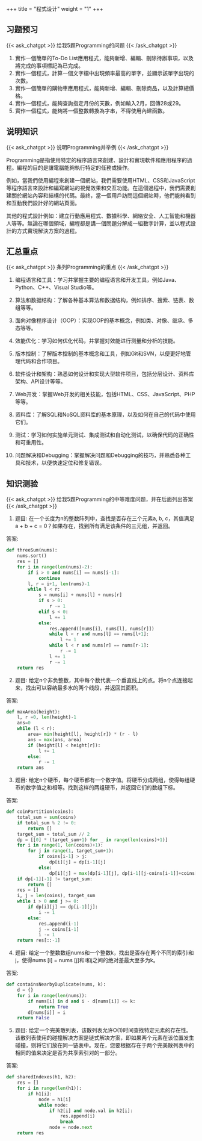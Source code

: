 +++
title = "程式设计"
weight = "1"
+++
## 习题预习
{{< ask_chatgpt >}}
给我5题Programming的问题
{{< /ask_chatgpt >}}

1. 實作一個簡單的To-Do List應用程式，能夠新增、編輯、刪除待辦事項，以及將完成的事項標記為已完成。
2. 實作一個程式，計算一個文字檔中出現頻率最高的單字，並顯示該單字出現的次數。
3. 實作一個簡單的購物車應用程式，能夠新增、編輯、刪除商品，以及計算總價格。
4. 實作一個程式，能夠查詢指定月份的天數，例如輸入2月，回傳28或29。
5. 實作一個程式，能夠將一個整數轉換為字串，不得使用內建函數。   

## 说明知识
{{< ask_chatgpt >}}
说明Programming并举例
{{< /ask_chatgpt >}}

Programming是指使用特定的程序語言來創建、設計和實現軟件和應用程序的過程。編程的目的是讓電腦能夠執行特定的任務或操作。 

例如，當我們使用編程來創建一個網站，我們需要使用HTML、CSS和JavaScript等程序語言來設計和編寫網站的視覺效果和交互功能。在這個過程中，我們需要創建關於網站內容和結構的代碼。最終，當一個用戶訪問這個網站時，他們能夠看到和互動我們設計好的網站頁面。

其他的程式設計例如：建立行動應用程式、數據科學、網絡安全、人工智能和機器人等等。無論在哪個領域，編程都是講一個問題分解成一組數字計算，並以程式設計的方式實現解決方案的過程。   

## 汇总重点
{{< ask_chatgpt >}}
条列Programming的重点
{{< /ask_chatgpt >}}



1. 编程语言和工具：学习并掌握主要的编程语言和开发工具，例如Java、Python、C++、Visual Studio等。

2. 算法和数据结构：了解各种基本算法和数据结构，例如排序、搜索、链表、数组等等。

3. 面向对像程序设计（OOP）：实现OOP的基本概念，例如类、对像、继承、多态等等。

4. 效能优化：学习如何优化代码，并掌握对效能进行测量和分析的技能。

5. 版本控制：了解版本控制的基本概念和工具，例如Git和SVN，以便更好地管理代码和合作项目。

6. 软件设计和架构：熟悉如何设计和实现大型软件项目，包括分层设计、资料库架构、API设计等等。

7. Web开发：掌握Web开发的相关技能，包括HTML、CSS、JavaScript、PHP等等。

8. 资料库：了解SQL和NoSQL资料库的基本原理，以及如何在自己的代码中使用它们。

9. 测试：学习如何实施单元测试、集成测试和自动化测试，以确保代码的正确性和可重用性。

10. 问题解决和Debugging：掌握解决问题和Debugging的技巧，并熟悉各种工具和技术，以便快速定位和修复错误。   

## 知识测验
{{< ask_chatgpt >}}
给我5题Programming的中等难度问题，并在后面列出答案
{{< /ask_chatgpt >}}



1. 题目: 在一个长度为n的整数阵列中，查找是否存在三个元素a, b, c，其值满足a + b + c = 0？如果存在，找到所有满足该条件的三元组，并返回。

答案:

```python
def threeSum(nums):
    nums.sort()
    res = []
    for i in range(len(nums)-2):
        if i > 0 and nums[i] == nums[i-1]:
            continue
        l, r = i+1, len(nums)-1
        while l < r:
            s = nums[i] + nums[l] + nums[r]
            if s > 0:
                r -= 1
            elif s < 0:
                l += 1
            else:
                res.append([nums[i], nums[l], nums[r]])
                while l < r and nums[l] == nums[l+1]:
                    l += 1
                while l < r and nums[r] == nums[r-1]:
                    r -= 1
                l += 1
                r -= 1
    return res
```

2. 题目: 给定n个非负整数，其中每个数代表一个垂直线上的点。将n个点连接起来，找出可以容纳最多水的两个线段，并返回其面积。

答案:

```python
def maxArea(height):
    l, r =0, len(height)-1
    ans=0
    while (l < r):
        area= min(height[l], height[r]) * (r - l)
        ans = max(ans, area)
        if (height[l] < height[r]):
            l += 1
        else:
            r -= 1
    return ans
```

3. 题目: 给定n个硬币，每个硬币都有一个数字值。将硬币分成两组，使得每组硬币的数字值之和相等。找到这样的两组硬币，并返回它们的数组下标。

答案:

```python
def coinPartition(coins):
    total_sum = sum(coins)
    if total_sum % 2 != 0:
        return []
    target_sum = total_sum // 2
    dp = [[0] * (target_sum+1) for _ in range(len(coins)+1)]
    for i in range(1, len(coins)+1):
        for j in range(1, target_sum+1):
            if coins[i-1] > j:
                dp[i][j] = dp[i-1][j]
            else:
                dp[i][j] = max(dp[i-1][j], dp[i-1][j-coins[i-1]]+coins[i-1])
    if dp[-1][-1] != target_sum:
        return []
    res = []
    i, j = len(coins), target_sum
    while i > 0 and j >= 0:
        if dp[i][j] == dp[i-1][j]:
            i -= 1
        else:
            res.append(i-1)
            j -= coins[i-1]
            i -= 1
    return res[::-1]
```

4. 题目: 给定一个整数数组nums和一个整数k，找出是否存在两个不同的索引i和j，使得nums [i] = nums [j]和i和j之间的绝对差最大至多为k。

答案:

```python
def containsNearbyDuplicate(nums, k):
    d = {}
    for i in range(len(nums)):
        if nums[i] in d and i - d[nums[i]] <= k:
            return True
        d[nums[i]] = i
    return False
```

5. 题目: 给定一个完美散列表，该散列表允许O(1)时间查找特定元素的存在性。该散列表使用的碰撞解决方案是链式解决方案，即如果两个元素在该位置发生碰撞，则将它们放在同一链表中。现在，您要根据存在于两个完美散列表中的相同的值来决定是否为共享索引对的一部分。

答案:

```python
def sharedIndexes(h1, h2):
    res = []
    for i in range(len(h1)):
        if h1[i]:
            node = h1[i]
            while node:
                if h2[i] and node.val in h2[i]:
                    res.append(i)
                    break
                node = node.next
    return res
```   

